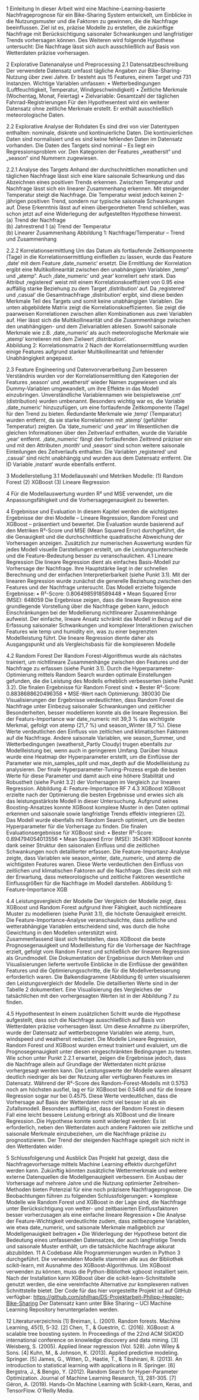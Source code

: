 1 Einleitung 
In dieser Arbeit wird eine Machine-Learning-basierte Nachfrageprognose für ein Bike-Sharing
System entwickelt, um Einblicke in die Nutzungsmuster und die Faktoren zu gewinnen, die die 
Nachfrage beeinflussen. Ziel ist es, präzise Modelle zu erstellen, die zukünftige Nachfrage mit 
Berücksichtigung saisonaler Schwankungen und langfristiger Trends vorhersagen können. 
Des Weiteren wird folgende Hypothese untersucht: Die Nachfrage lässt sich auch 
ausschließlich auf Basis von Wetterdaten präzise vorhersagen.  

2 Explorative Datenanalyse und Preprocessing 
2.1 Datensatzbeschreibung 
Der verwendete Datensatz umfasst tägliche Angaben zur Bike-Sharing-Nutzung über zwei 
Jahre. Er besteht aus 15 Features, einem Target und 731 Instanzen. Wichtige Variablen 
umfassen: 
• Wetterbedingungen (Luftfeuchtigkeit, Temperatur, Windgeschwindigkeit) 
• Zeitliche Merkmale (Wochentag, Monat, Feiertag) 
• Zielvariable: Gesamtzahl der täglichen Fahrrad-Registrierungen 
Für den Hypothesentest wird ein weiterer Datensatz ohne zeitliche Merkmale erstellt. Er 
enthält ausschließlich meteorologische Daten.  

2.2 Explorative Analyse der Rohdaten 
Es sind drei von vier Datentypen enthalten: nominale, diskrete und kontinuierliche Daten. Die 
kontinuierlichen Daten sind normalisiert und es sind keine fehlenden Daten im Datensatz 
vorhanden. Die Daten des Targets sind nominal – Es liegt ein Regressionsproblem vor. Den 
Kategorien der Features „weathersit“ und „season“ sind Nummern zugewiesen.  

2.2.1 Analyse des Targets 
Anhand der durchschnittlichen monatlichen und täglichen Nachfrage lässt sich eine klare 
saisonale Schwankung und das Abzeichnen eines positiven Trends erkennen. Zwischen 
Temperatur und Nachfrage lässt sich ein linearer Zusammenhang erkennen. Mit steigender 
Temperatur steigt die Nachfrage. Die Temperatur weist jedoch keinen 2-jährigen positiven 
Trend, sondern nur typische saisonale Schwankungen auf. Diese Erkenntnis lässt auf einen 
übergeordneten Trend schließen, was schon jetzt auf eine Widerlegung der aufgestellten 
Hypothese hinweist.   
(a) Trend der Nachfrage     
(b) Jahrestrend 
1 
(a) Trend der Temperatur   
(b) Linearer Zusammenhang 
Abbildung 1: Nachfrage/Temperatur – Trend und Zusammenhang 

2.2.2 Korrelationsermittlung 
Um das Datum als fortlaufende Zeitkomponente (Tage) in die Korrelationsermittlung einfließen 
zu lassen, wurde das Feature ‚date‘ mit dem Feature ‚date_numeric‘ ersetzt. Die Ermittlung 
der Korrelation ergibt eine Multikollinearität zwischen den unabhängigen Variablen „temp“ und 
„atemp“. Auch ‚date_numeric‘ und ‚year‘ korreliert sehr stark. Das Attribut ‚registered‘ weist mit 
einem Korrelationskoeffizient von 0.95 eine auffällig starke Beziehung zu dem Target 
‚distribution‘ auf. Da ‚registered‘ und ‚casual‘ die Gesamtnachfrage ‚distribution‘ ergibt, sind 
diese beiden Merkmale Teil des Targets und somit keine unabhängigen Variablen. 
Die unten abgebildete Matrix zeigt die Korrelationskoeffizienten. Sie zeigt die paarweisen 
Korrelationen zwischen allen Kombinationen aus zwei Variablen auf. Hier lässt sich die 
Multikollinearität und die Zusammenhänge zwischen den unabhängigen- und dem 
Zielvariablen ablesen. Sowohl saisonale Merkmale wie z.B. ‚date_numeric‘ als auch 
meteorologische Merkmale wie ‚atemp‘ korrelieren mit dem Zielwert ‚distribution‘.   
Abbildung 2: Korrelationsmatrix 
2 
Nach der Korrelationsermittlung wurden einige Features aufgrund starker Multikollinearität und 
fehlender Unabhängigkeit angepasst. 

2.3 Feature Engineering und Datenvorverarbeitung 
Zum besseren Verständnis wurden vor der Korrelationsermittlung den Kategorien der Features 
‚season‘ und ‚weathersit‘ wieder Namen zugewiesen und als Dummy-Variablen umgewandelt, 
um ihre Effekte in das Modell einzubringen. Unverständliche Variablennamen wie 
beispielsweise ‚cnt‘ (distribution) wurden umbenannt. Besonders wichtig war es, die Variable 
‚date_numeric‘ hinzuzufügen, um eine fortlaufende Zeitkomponente (Tage) für den Trend zu 
bieten. Redundante Merkmale wie ‚temp‘ (Temparatur) wurden entfernt, da sie starke 
Korrelationen mit ‚atemp‘ (gefühlter Temperatur) zeigten. Da ‘date_numeric‘ und ‚year‘ im 
Wesentlichen die gleichen Informationen über den Zeitverlauf enthalten, wurde die Variable 
‚year‘ entfernt. ‚date_numeric‘ fängt den fortlaufenden Zeittrend präziser ein und mit den 
Attributen ‚month‘ und ‚season‘ sind schon weitere saisonale Einteilungen des Zeitverlaufs 
enthalten. 
Die Variablen ‚registered‘ und ‚casual‘ sind nicht unabhängig und wurden aus dem Datensatz 
entfernt. Die ID Variable ‚instant‘ wurde ebenfalls entfernt.    

3 Modellerstellung 
3.1 Modellauswahl und Metriken 
Modelle: 
(1) Random Forest 
(2) XGBoost 
(3) Lineare Regression 

4 
Für die Modellauswertung wurden R² und MSE verwendet, um die Anpassungsfähigkeit und 
die Vorhersagegenauigkeit zu bewerten. 
 
4 Ergebnisse und Evaluation 
In diesem Kapitel werden die wichtigsten Ergebnisse der drei Modelle – Lineare Regression, 
Random Forest und XGBoost – präsentiert und bewertet. Die Evaluation wurde basierend auf 
den Metriken R²-Score und MSE (Mean Squared Error) durchgeführt, die die Genauigkeit und 
die durchschnittliche quadratische Abweichung der Vorhersagen anzeigen. Zusätzlich zur 
numerischen Auswertung wurden für jedes Modell visuelle Darstellungen erstellt, um die 
Leistungsunterschiede und die Feature-Bedeutung besser zu veranschaulichen. 
4.1 Lineare Regression 
Die lineare Regression dient als einfaches Basis-Modell zur Vorhersage der Nachfrage. Ihre 
Hauptstärke liegt in der schnellen Berechnung und der einfachen Interpretierbarkeit (siehe 
Punkt 3.1). Mit der linearen Regression wurde zunächst die generelle Beziehung zwischen 
den Features und der Nachfrage untersucht. Das Modell erzielte folgende Ergebnisse: 
• R²-Score: 0.8064985918589448 
• Mean Squared Error (MSE): 648059 
Die Ergebnisse zeigen, dass die lineare Regression eine grundlegende Vorstellung über die 
Nachfrage geben kann, jedoch Einschränkungen bei der Modellierung nichtlinearer 
Zusammenhänge aufweist. Der einfache, lineare Ansatz schränkt das Modell in Bezug auf die 
Erfassung saisonaler Schwankungen und komplexer Interaktionen zwischen Features wie 
temp und humidity ein, was zu einer begrenzten Modellleistung führt. Die lineare Regression 
diente daher als Ausgangspunkt und als Vergleichsbasis für die komplexeren Modelle 

4.2 Random Forest 
Der Random Forest-Algorithmus wurde als nächstes trainiert, um nichtlineare 
Zusammenhänge zwischen den Features und der Nachfrage zu erfassen (siehe Punkt 3.1). 
Durch die Hyperparameter-Optimierung mittels Random Search wurden optimale 
Einstellungen gefunden, die die Leistung des Modells erheblich verbesserten (siehe Punkt 
3.2). Die finalen Ergebnisse für Random Forest sind: 
• Bester R²-Score: 0.8838688620496358 
• MSE-Wert nach Optimierung: 380030 
Die Visualisierungen der Ergebnisse verdeutlichten, dass Random Forest die Nachfrage unter 
Einbezug saisonaler Schwankungen und zeitlicher Besonderheiten, besser modellieren 
konnte als die lineare Regression. Bei der Featurs-Importance war date_numeric mit 39,3 % 
das wichtigste Merkmal, gefolgt von atemp (21,7 %) und season_Winter (8,7 %). Diese Werte 
verdeutlichen den Einfluss von zeitlichen und klimatischen Faktoren auf die Nachfrage. Andere 
saisonale Variablen, wie season_Summer, und Wetterbedingungen (weathersit_Partly 
Cloudy) trugen ebenfalls zur Modellleistung bei, wenn auch in geringerem Umfang. Darüber 
hinaus wurde eine Heatmap der Hyperparameter erstellt, um die Einflüsse der Parameter wie 
min_samples_split und max_depth auf die Modellleistung zu analysieren. Der finale 
Hyperparameter-Tuning-Prozess ergab die besten Werte für diese Parameter und damit auch 
eine höhere Stabilität und Robustheit (siehe Punkt 3.2) der Vorhersagen im Vergleich zur 
linearen Regression. 
Abbildung 4: Feature-Importance RF 
7 
4.3 XGBoost 
XGBoost erzielte nach der Optimierung die besten Ergebnisse und erwies sich als das 
leistungsstärkste Modell in dieser Untersuchung. Aufgrund seines Boosting-Ansatzes konnte 
XGBoost komplexe Muster in den Daten optimal erkennen und saisonale sowie langfristige 
Trends effektiv integrieren [2]. Das Modell wurde ebenfalls mit Random Search optimiert, um 
die besten Hyperparameter für die Vorhersage zu finden. Die finalen Evaluationsergebnisse 
für XGBoost sind: 
• Bester R²-Score: 0.894794054013556 
• Mean Squared Error (MSE): 354361 
XGBoost konnte dank seiner Struktur den saisonalen Einfluss und die zeitlichen 
Schwankungen noch detaillierter erfassen. Die Feature-Importanz-Analyse zeigte, dass 
Variablen wie season_winter, date_numeric, und atemp die wichtigsten Features waren. Diese 
Werte verdeutlichen den Einfluss von zeitlichen und klimatischen Faktoren auf die Nachfrage. 
Dies deckt sich mit der Erwartung, dass meteorologische und zeitliche Faktoren wesentliche 
Einflussgrößen für die Nachfrage im Modell darstellen. 
Abbildung 5: Feature-Importance XGB 

4.4 Leistungsvergleich der Modelle 
Der Vergleich der Modelle zeigt, dass XGBoost und Random Forest aufgrund ihrer Fähigkeit, 
auch nichtlineare Muster zu modellieren (siehe Punkt 3.1), die höchste Genauigkeit erreicht. 
Die Feature-Importance-Analyse veranschaulichte, dass zeitliche und wetterabhängige 
Variablen entscheidend sind, was durch die hohe Gewichtung in den Modellen unterstützt wird.  
Zusammenfassend lässt sich feststellen, dass XGBoost die beste Prognosegenauigkeit und 
Modellleistung für die Vorhersage der Nachfrage erzielt, gefolgt vom Random Forest und 
schließlich der linearen Regression als Grundmodell. Die Dokumentation der Ergebnisse 
durch Metriken und Visualisierungen lieferte wertvolle Einblicke in die Einflüsse der gewählten 
Features und die Optimierungsschritte, die für die Modellverbesserung erforderlich waren. Die 
Balkendiagramme (Abbildung 6) unten visualisieren den Leistungsvergleich der Modelle. Die 
detaillierten Werte sind in der Tabelle 2 dokumentiert. Eine Visualisierung des Vergleiches der 
tatsächlichen mit den vorhergesagten Werten ist in der Abbildung 7 zu finden. 

4.5 Hypothesentest 
In einem zusätzlichen Schritt wurde die Hypothese aufgestellt, dass sich die Nachfrage 
ausschließlich auf Basis von Wetterdaten präzise vorhersagen lässt. Um diese Annahme zu 
überprüfen, wurde der Datensatz auf wetterbezogene Variablen wie atemp, hum, windspeed 
und weathersit reduziert. Die Modelle Lineare Regression, Random Forest und XGBoost 
wurden erneut trainiert und evaluiert, um die Prognosegenauigkeit unter diesen 
eingeschränkten Bedingungen zu testen. 
Wie schon unter Punkt 2.2.1 erwartet, zeigen die Ergebnisse jedoch, dass die Nachfrage allein 
auf Grundlage der Wetterdaten nicht präzise vorhergesagt werden kann. Die Leistungswerte 
der Modelle waren allesamt deutlich niedriger als bei der Nutzung aller verfügbaren Features 
im Datensatz. Während der R²-Score des Random-Forest-Modells mit 0.5753 noch am 
höchsten ausfiel, lag er für XGBoost bei 0.5468 und für die lineare Regression sogar nur bei 
0.4575. Diese Werte verdeutlichen, dass die Vorhersage auf Basis der Wetterdaten nicht viel 
besser ist als ein Zufallsmodell. 
Besonders auffällig ist, dass der Random Forest in diesem Fall eine leicht bessere Leistung 
erbringt als XGBoost und die lineare Regression..Die Hypothese konnte somit widerlegt 
werden: Es ist erforderlich, neben den Wetterdaten auch andere Faktoren wie zeitliche und 
saisonale Merkmale einzubeziehen, um die Nachfrage präzise zu prognostizieren. Der Trend 
der steigenden Nachfrage spiegelt sich nicht in den Wetterdaten wider.  

5 Schlussfolgerung und Ausblick 
Das Projekt hat gezeigt, dass die Nachfragevorhersage mittels Machine Learning effektiv 
durchgeführt werden kann. Zukünftig könnten zusätzliche Wettermerkmale und weitere 
externe Datenquellen die Modellgenauigkeit verbessern. Ein Ausbau der Vorhersage auf 
mehrere Jahre und die Nutzung optimierter Zeitreihen-Methoden bieten Potenzial für eine 
noch präzisere Nachfrageprognose. 
Die Beobachtungen führen zu folgenden Schlussfolgerungen: 
• komplexe Modelle wie Random Forest und XGBoost in der Lage sind, die Nachfrage 
unter Berücksichtigung von wetter- und zeitbasierten Einflussfaktoren besser 
vorherzusagen als eine einfache lineare Regression 
• Die Analyse der Feature-Wichtigkeit verdeutlichte zudem, dass zeitbezogene 
Variablen, wie etwa date_numeric, und saisonale Merkmale maßgeblich zur 
Modellgenauigkeit beitragen 
• Die Widerlegung der Hypothese betont die Bedeutung eines umfassenden 
Datensatzes, der auch langfristige Trends und saisonale Muster enthält, um die 
tatsächliche Nachfrage akkurat abzubilden. 
11 
A Codebase 
Alle Programmierungen wurden in Python 3 durchgeführt. Die verwendeten Modelle stammen alle 
aus der Bibliothek scikit-learn, mit Ausnahme des XGBoost-Algorithmus. Um XGBoost verwenden zu 
können, muss die Python-Bibliothek xgboost installiert sein. Nach der Installation kann XGBoost über 
die scikit-learn-Schnittstelle genutzt werden, die eine vereinfachte Alternative zur komplexeren 
nativen Schnittstelle bietet. 
Der Code für das hier vorgestellte Projekt ist auf GitHub verfügbar: 
https://github.com/philhap/DS-Projektarbeit-Philipp-Heppler-Bike-Sharing 
Der Datensatz kann unter Bike Sharing – UCI Machine Learning Repository heruntergeladen 
werden. 

12 
Literaturverzeichnis 
[1] 
Breiman, L. (2001). Random forests. Machine Learning, 45(1), 5-32. 
[2] Chen, T., & Guestrin, C. (2016). XGBoost: A scalable tree boosting system. In 
Proceedings of the 22nd ACM SIGKDD international conference on knowledge 
discovery and data mining. 
[3] Weisberg, S. (2005). Applied linear regression (Vol. 528). John Wiley & Sons. 
[4] Kuhn, M., & Johnson, K. (2013). Applied predictive modeling. Springer. 
[5] James, G., Witten, D., Hastie, T., & Tibshirani, R. (2013). An introduction to statistical 
learning with applications in R. Springer. 
[6] Bergstra, J., & Bengio, Y. (2012). Random Search for Hyper-Parameter Optimization. 
Journal of Machine Learning Research, 13, 281-305. 
[7] Géron, A. (2019). Hands-On Machine Learning with Scikit-Learn, Keras, and 
TensorFlow. O'Reilly Media. 
